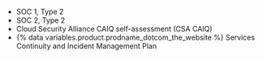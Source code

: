 - SOC 1, Type 2
- SOC 2, Type 2
- Cloud Security Alliance CAIQ self-assessment (CSA CAIQ)
- {% data variables.product.prodname_dotcom_the_website %} Services Continuity and Incident Management Plan